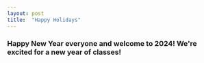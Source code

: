 ```yaml
---
layout: post
title:  "Happy Holidays"
---
```


### Happy New Year everyone and welcome to 2024! We're excited for a new year of classes!

